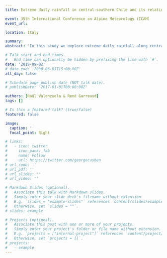 ```yaml
---
title: Extreme daily rainfall in central-southern Chile and its relationship with low-level horizontal water vapor fluxes

event: 35th International Conference on Alpine Meteorology (ICAM)
event_url: 

location: Italy

summary: 
abstract: 'In this study we explore extreme daily rainfall along central-southern Chile (27º-45ºS) and their relationship with horizontal water vapor fluxes, synoptic-scale patterns and hydrological impacts. Daily rainfall accumulation is retrieved from over 300 rain gauges covering a period between 20–50 years. In addition, the integrated water vapor column (IWV) and transport (IVT) derived from Climate Forecast System Reanalysis products are employed to unravel the dependency between extreme rainfall and horizontal water vapor fluxes. Our results indicate that extreme rainfall concentrates in very specific areas where terrain has higher altitude, especially along the Andes foothills. The majority of these events concentrates in austral winter, last a single day and encompass a north-south band of about 200 km in length . Composited synoptic analyses identified extreme rainfall cases dominated by northwesterly (NW) and westerly (W) moisture fluxes. Some features of the NW group include a 300-hPa trough projecting from extratropic to subtropics, a surface–level depression, and cyclonic winds at 850-hPa along the coast associated with IWV > 30 mm. Conversely, features in the W group include both a very weak 300-hPa trough and surface depression, as well as coastal westerly winds associated with IWV > 30 mm. About half of extreme daily rainfall is associated with an atmospheric river. Extreme rainfall observed in W (NW) cases have a strong orographic (synoptic) forcing. In addition, W cases are, in average, warmer than NW cases, leading to an amplified hydrological response.'

# Talk start and end times.
#   End time can optionally be hidden by prefixing the line with `#`.
date: '2019-09-02'
# date_end: '2030-06-01T15:00:00Z'
all_day: false

# Schedule page publish date (NOT talk date).
# publishDate: '2017-01-01T00:00:00Z'

authors: [Raúl Valenzuela & René Garreaud]
tags: []

# Is this a featured talk? (true/false)
featured: false

image:
  caption: ''
  focal_point: Right

# links:
#   - icon: twitter
#     icon_pack: fab
#     name: Follow
#     url: https://twitter.com/georgecushen
# url_code: ''
# url_pdf: ''
# url_slides: ''
# url_video: ''

# Markdown Slides (optional).
#   Associate this talk with Markdown slides.
#   Simply enter your slide deck's filename without extension.
#   E.g. `slides = "example-slides"` references `content/slides/example-slides.md`.
#   Otherwise, set `slides = ""`.
# slides: example

# Projects (optional).
#   Associate this post with one or more of your projects.
#   Simply enter your project's folder or file name without extension.
#   E.g. `projects = ["internal-project"]` references `content/project/deep-learning/index.md`.
#   Otherwise, set `projects = []`.
# projects:
#   - example
---
```



